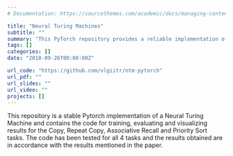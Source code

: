 ```yaml
---
# Documentation: https://sourcethemes.com/academic/docs/managing-content/

title: "Neural Turing Machines"
subtitle: ""
summary: "This PyTorch repository provides a reliable implementation of a Neural Turing Machine (NTM) for training, evaluating, and visualizing results across Copy, Repeat Copy, Associative Recall, and Priority Sort tasks, with results matching those reported in the paper."
tags: []
categories: []
date: "2018-09-26T00:00:00Z"

url_code: "https://github.com/vlgiitr/ntm-pytorch"
url_pdf: ""
url_slides: ""
url_video: ""
projects: []
---
```


This repository is a stable Pytorch implementation of a Neural Turing Machine and contains the code for training, evaluating and visualizing results for the Copy, Repeat Copy, Associative Recall and Priority Sort tasks. The code has been tested for all 4 tasks and the results obtained are in accordance with the results mentioned in the paper.
